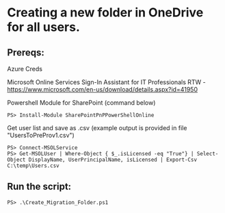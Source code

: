 # Creating a new folder in OneDrive for all users.

## Prereqs:
Azure Creds

Microsoft Online Services Sign-In Assistant for IT Professionals RTW - https://www.microsoft.com/en-us/download/details.aspx?id=41950

Powershell Module for SharePoint (command below) 
```
PS> Install-Module SharePointPnPPowerShellOnline
```

Get user list and save as .csv (example output is provided in file "UsersToPreProv1.csv")
```
PS> Connect-MSOLService
PS> Get-MSOLUser | Where-Object { $_.isLicensed -eq "True"} | Select-Object DisplayName, UserPrincipalName, isLicensed | Export-Csv C:\temp\Users.csv
```

## Run the script:
```
PS> .\Create_Migration_Folder.ps1
```
